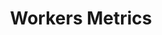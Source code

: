 ---
slug: workers-metrics
version: v1.325.0
title: Workers Metrics
tags: ['Workers']
image: ./workers_metrics.png
description: You can visualize metrics for Delayed jobs per tag and Queue delay per tag.
features:
  [
    'Metrics for Delayed jobs per tag',
    'Metrics for Queue delay per tag'
  ]
docs: /docs/core_concepts/worker_groups#queue-metrics
---
